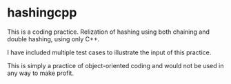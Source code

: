 # hashingcpp
This is a coding practice. Relization of hashing using both chaining and double hashing, using only C++.

I have included multiple test cases to illustrate the input of this practice.

This is simply a practice of object-oriented coding and would not be used in any way to make profit.
